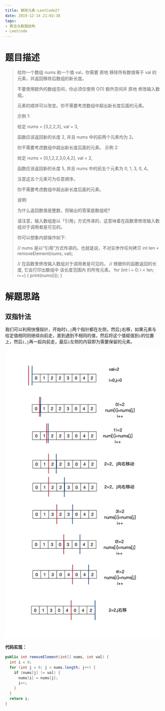 ```yaml
---
title: 移除元素-LeetCode27
date: 2019-12-14 21:02:38
tags: 
- 算法与数据结构
- Leetcode
---
```


# 题目描述

> 给你一个数组 nums 和一个值 val，你需要 原地 移除所有数值等于 val 的元素，并返回移除后数组的新长度。
>
> 不要使用额外的数组空间，你必须仅使用 O(1) 额外空间并 原地 修改输入数组。
>
> 元素的顺序可以改变。你不需要考虑数组中超出新长度后面的元素。
>
> 示例 1:
>
> 给定 nums = \[3,2,2,3], val = 3,
>
> 函数应该返回新的长度 2, 并且 nums 中的前两个元素均为 2。
>
> 你不需要考虑数组中超出新长度后面的元素。
> 示例 2:
>
> 给定 nums = \[0,1,2,2,3,0,4,2], val = 2,
>
> 函数应该返回新的长度 5, 并且 nums 中的前五个元素为 0, 1, 3, 0, 4。
>
> 注意这五个元素可为任意顺序。
>
> 你不需要考虑数组中超出新长度后面的元素。
>
>
> 说明:
>
> 为什么返回数值是整数，但输出的答案是数组呢?
>
> 请注意，输入数组是以「引用」方式传递的，这意味着在函数里修改输入数组对于调用者是可见的。
>
> 你可以想象内部操作如下:
>
> // nums 是以“引用”方式传递的。也就是说，不对实参作任何拷贝
> int len = removeElement(nums, val);
>
> // 在函数里修改输入数组对于调用者是可见的。
> // 根据你的函数返回的长度, 它会打印出数组中 该长度范围内 的所有元素。
> for (int i = 0; i < len; i++) {
>     print(nums\[i]);
> }

<!--more-->

# 解题思路

## 双指针法

我们可以利用快慢指针，开始时`i,j`两个指针都在左侧，然后`j`右移，如果元素与给定值相同则继续向前走，直到遇到不相同的值，然后将这个值赋值到`i`的位置上，然后`i,j`再一起向前走，最后`i`左侧的内容即为需要保留的元素。

 ![](https://raw.githubusercontent.com/liunaijie/images/master/leetcode-27.png)

**代码实现：**

```java
public int removeElement(int[] nums, int val) {
  int i = 0;
  for (int j = 0; j < nums.length; j++) {
    if (nums[j] != val) {
      nums[i] = nums[j];
      i++;
    }
  }
  return i;
}
```

